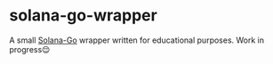# solana-go-wrapper

A small [Solana-Go](https://github.com/gagliardetto/solana-go) wrapper written for educational purposes.
Work in progress:relieved:
